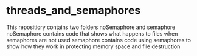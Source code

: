 # threads_and_semaphores
This repositiory contains two folders noSemaphore and semaphore 
noSemaphore contains code that shows what happens to files when semaphores are not used 
semaphore contains code using semaphores to show how they work in protecting memory space and file destruction 
